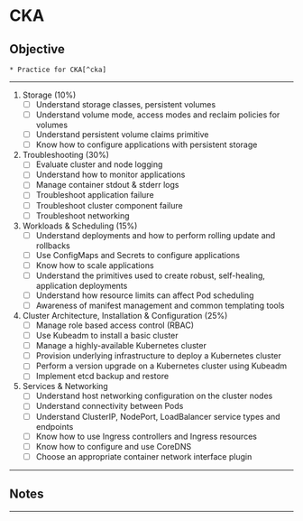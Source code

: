 # CKA

## Objective
	* Practice for CKA[^cka]

---

1. Storage (10%)
	- [ ] Understand storage classes, persistent volumes
	- [ ] Understand volume mode, access modes and reclaim policies for volumes
	- [ ] Understand persistent volume claims primitive
	- [ ] Know how to configure applications with persistent storage

2. Troubleshooting (30%)
	- [ ] Evaluate cluster and node logging
	- [ ] Understand how to monitor applications
	- [ ] Manage container stdout & stderr logs
	- [ ] Troubleshoot application failure
	- [ ] Troubleshoot cluster component failure
	- [ ] Troubleshoot networking 

3. Workloads & Scheduling (15%)
	- [ ] Understand deployments and how to perform rolling update and rollbacks
	- [ ] Use ConfigMaps and Secrets to configure applications
	- [ ] Know how to scale applications
	- [ ] Understand the primitives used to create robust, self-healing, application deployments
	- [ ] Understand how resource limits can affect Pod scheduling
	- [ ] Awareness of manifest management and common templating tools 

4. Cluster Architecture, Installation & Configuration (25%)
	- [ ] Manage role based access control (RBAC)
	- [ ] Use Kubeadm to install a basic cluster
	- [ ] Manage a highly-available Kubernetes cluster
	- [ ] Provision underlying infrastructure to deploy a Kubernetes cluster
	- [ ] Perform a version upgrade on a Kubernetes cluster using Kubeadm
	- [ ] Implement etcd backup and restore

5. Services & Networking
	- [ ] Understand host networking configuration on the cluster nodes
	- [ ] Understand connectivity between Pods
	- [ ] Understand ClusterIP, NodePort, LoadBalancer service types and endpoints
	- [ ] Know how to use Ingress controllers and Ingress resources
	- [ ] Know how to configure and use CoreDNS
	- [ ] Choose an appropriate container network interface plugin

---

## Notes

---
[^cka]: Taken from [The Linux Foundation](https://training.linuxfoundation.org/certification/certified-kubernetes-administrator-cka/)
